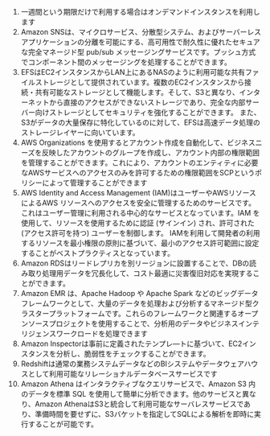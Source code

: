 1. 一週間という期限だけで利用する場合はオンデマンドインスタンスを利用します
2. Amazon SNSは、マイクロサービス、分散型システム、およびサーバーレスアプリケーションの分離を可能にする、高可用性で耐久性に優れたセキュアな完全マネージド型 pub/sub メッセージングサービスです。プッシュ方式でコンポーネント間のメッセージングを処理することができます。
3. EFSはEC2インスタンスからLAN上にあるNASのように利用可能な共有ファイルストレージとして提供されています。複数のEC2インスタンスから接続・共有可能なストレージとして機能します。そして、S3と異なり、インターネットから直接のアクセスができないストレージであり、完全な内部サーバー向けストレージとしてセキュリティを強化することができます。 また、S3がデータの大量保存に特化しているのに対して、EFSは高速データ処理のストレージレイヤーに向いています。
4. AWS Organizations を使用するとアカウント作成を自動化して、ビジネスニーズを反映したアカウントのグループを作成し、アカウント内部の権限範囲を管理することができます。これにより、アカウントのエンティティに必要なAWSサービスへのアクセスのみを許可するための権限範囲をSCPというポリシーによって管理することができます
5. AWS Identity and Access Management (IAM)はユーザーやAWSリソースによるAWS リソースへのアクセスを安全に管理するためのサービスです。これはユーザー管理に利用される中心的なサービスとなっています。IAM を使用して、リソースを使用するために認証 (サインイン) され、許可された (アクセス許可を持つ) ユーザーを制御します。 IAMを利用して開発者の利用するリソースを最小権限の原則に基づいて、最小のアクセス許可範囲に設定することがベストプラクティスとなっています。
6. Amazon RDSはリードレプリカを別リージョンに設置することで、DBの読み取り処理用データを冗長化して、コスト最適に災害復旧対応を実現することができます。
7. Amazon EMR は、Apache Hadoop や Apache Spark などのビッグデータフレームワークとして、大量のデータを処理および分析するマネージド型クラスタープラットフォームです。これらのフレームワークと関連するオープンソースプロジェクトを使用することで、分析用のデータやビジネスインテリジェンスワークロードを処理できます
8. Amazon Inspectorは事前に定義されたテンプレ―トに基づいて、EC2インスタンスを分析し、脆弱性をチェックすることができます。
9. Redshiftは通常の業務システムデータなどのBIシステムやデータウェアハウスとして利用可能なリレーショナルデータベースサービスです
10. Amazon Athena はインタラクティブなクエリサービスで、Amazon S3 内のデータを標準 SQL を使用して簡単に分析できます。他のサービスと異なり、Amazon AthenaはS3と統合して利用可能なサーバレスサービスであり、準備時間を要せずに、S3バケットを指定してSQLによる解析を即時に実行することが可能です。
